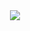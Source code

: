 <div align="center">
 <img src="https://github-readme-stats.vercel.app/api/top-langs?username=Am4m&show_icons=true&theme=tokyonight&layout=compact" />
</div>
